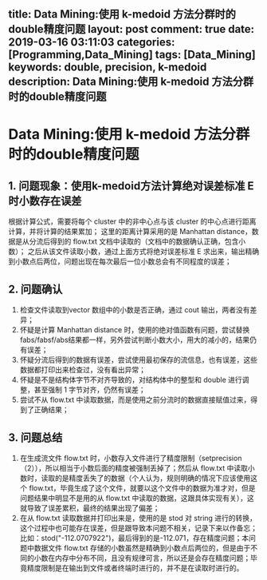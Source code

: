 title: Data Mining:使用 k-medoid 方法分群时的double精度问题
layout: post
comment: true
date: 2019-03-16 03:11:03
categories: [Programming,Data_Mining]
tags: [Data_Mining]
keywords: double, precision, k-medoid
description: Data Mining:使用 k-medoid 方法分群时的double精度问题
---

# Data Mining:使用 k-medoid 方法分群时的double精度问题

## 1. 问题现象：使用k-medoid方法计算绝对误差标准 E时小数存在误差
根据计算公式，需要将每个 cluster 中的非中心点与该 cluster 的中心点进行距离计算，并将计算的结果累加；
这里的距离计算采用的是 Manhattan distance，数据是从分流后得到的 flow.txt 文档中读取的（文档中的数据确认正确，包含小数）；
之后从该文件读取小数，通过上面方式将绝对误差标准 E 求出来，输出精确到小数点后两位，问题出现在每次最后一位小数总会有不同程度的误差；

## 2. 问题确认
1. 检查文件读取到vector 数组中的小数是否正确，通过 cout 输出，两者没有差异；
2. 怀疑是计算 Manhattan distance 时，使用的绝对值函数有问题，尝试替换 fabs/fabsf/abs结果都一样，另外尝试判断小数大小，用大的减小的，结果仍有误差；
3. 怀疑分流后得到的数据有误差，尝试使用最初保存的流信息，也有误差，这些数据都打印出来检查过，没有看出异常；
4. 怀疑是不是结构体字节不对齐导致的，对结构体中的整型和 double 进行调整，甚至强制 1 字节对齐，仍然有误差；
5. 尝试不从 flow.txt 中读取数据，而是使用之前分流时的数据直接赋值过来，得到了正确结果；

## 3. 问题总结
1. 在生成流文件 flow.txt 时，小数存入文件进行了精度限制（setprecision（2）），所以相当于小数后面的精度被强制丢掉了；然后从 flow.txt 中读取小数时，读取的是精度丢失了的数据（个人认为，规则明确的情况下应该使用这个 flow.txt，毕竟生成了这个文件，就要以这个文件中的数据为准才对，但是问题结果中明显不是用的从 flow.txt 中读取的数据，这跟具体实现有关），这就导致了误差累积，最终的结果出现了偏差；
2. 在从 flow.txt 读取数据并打印出来是，使用的是 stod 对 string 进行的转换，这个过程中也可能存在误差，但是跟导致本问题不相关，记录下来以作备忘；比如：stod("-112.0707922")，最后得到的是-112.071，存在精度问题；本问题中数据文件 flow.txt 存储的小数虽然是精确到小数点后两位的，但是由于不同的小数在内存中分布不同，且没有规律可言，所以还是会存在精度问题；毕竟精度限制是在输出到文件或者终端时进行的，并不是在读取时进行的。
